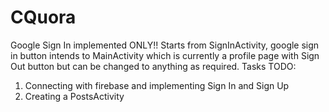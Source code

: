 # CQuora
Google Sign In implemented ONLY!!
Starts from SignInActivity, google sign in button intends to MainActivity which is currently a profile page with Sign Out button but can be 
changed to anything as required.
Tasks TODO:
1) Connecting with firebase and implementing Sign In and Sign Up
2) Creating a PostsActivity 
